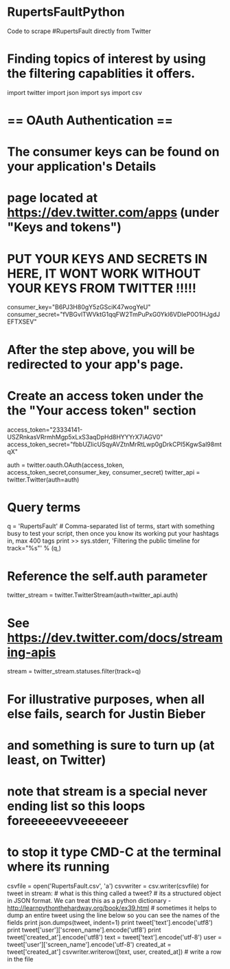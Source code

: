 # RupertsFaultPython
Code to scrape #RupertsFault directly from Twitter

# Finding topics of interest by using the filtering capablities it offers.
import twitter
import json
import sys
import csv 

# == OAuth Authentication ==
# The consumer keys can be found on your application's Details
# page located at https://dev.twitter.com/apps (under "Keys and tokens")
 # PUT YOUR KEYS AND SECRETS IN HERE, IT WONT WORK WITHOUT YOUR KEYS FROM TWITTER !!!!!
consumer_key="B6PJ3H80gY5zGSciK47wogYeU"
consumer_secret="fVBGvlTWVktG1qqFW2TmPuPxG0Ykl6VDIeP0O1HJgdJEFTXSEV"
 
# After the step above, you will be redirected to your app's page.
# Create an access token under the the "Your access token" section
access_token="23334141-USZRnkasVRrmhMgp5xLxS3aqDpHd8HYYYrX7iAGV0"
access_token_secret="fbbUZlicUSqyAVZtnMrRtLwp0gDrkCPI5KgwSal98mtqX"
 
auth = twitter.oauth.OAuth(access_token, access_token_secret,consumer_key, consumer_secret)
twitter_api = twitter.Twitter(auth=auth)
# Query terms
q = 'RupertsFault' # Comma-separated list of terms, start with something busy to test your script, then once you know its working put your hashtags in, max 400 tags
print >> sys.stderr, 'Filtering the public timeline for track="%s"' % (q,)
# Reference the self.auth parameter
twitter_stream = twitter.TwitterStream(auth=twitter_api.auth)
# See https://dev.twitter.com/docs/streaming-apis
stream = twitter_stream.statuses.filter(track=q)
# For illustrative purposes, when all else fails, search for Justin Bieber
# and something is sure to turn up (at least, on Twitter)
# note that stream is a special never ending list so this loops foreeeeeevveeeeeer
# to stop it type CMD-C at the terminal where its running
csvfile = open('RupertsFault.csv', 'a')
csvwriter = csv.writer(csvfile)
for tweet in stream:
	# what is this thing called a tweet?
	# its a structured object in JSON format. We can treat this as a python dictionary - http://learnpythonthehardway.org/book/ex39.html
	# sometimes it helps to dump an entire tweet using the line below so you can see the names of the fields
	print json.dumps(tweet, indent=1)
	print tweet['text'].encode('utf8')
	print tweet['user']['screen_name'].encode('utf8')
	print tweet['created_at'].encode('utf8')
	text = tweet['text'].encode('utf-8')
	user = tweet['user']['screen_name'].encode('utf-8')
	created_at = tweet['created_at']
	csvwriter.writerow([text, user, created_at])		# write a row in the file
